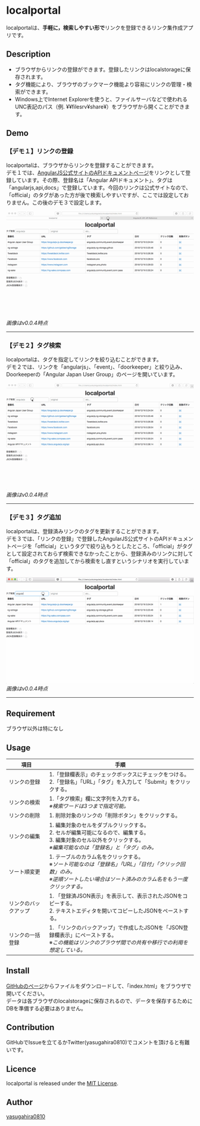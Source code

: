 localportal
====

localportalは、**手軽に，検索しやすい形で**リンクを登録できるリンク集作成アプリです。  

## Description

- ブラウザからリンクの登録ができます。登録したリンクはlocalstorageに保存されます。
- タグ機能により、ブラウザのブックマーク機能より容易にリンクの管理・検索ができます。
- Windows上でInternet Explorerを使うと、ファイルサーバなどで使われるUNC表記のパス（例. ¥¥filesrv¥share¥）をブラウザから開くことができます。

## Demo

### 【デモ１】リンクの登録

localportalは、ブラウザからリンクを登録することができます。  
デモ１では、[AngularJS公式サイトのAPIドキュメントページ](https://docs.angularjs.org/api)をリンクとして登録しています。その際、登録名は「Angular APIドキュメント」、タグは「angularjs,api,docs」で登録しています。今回のリンクは公式サイトなので、「official」のタグがあった方が後で検索しやすいですが、ここでは設定しておりません。この後のデモ３で設定します。

![登録](img/Demo1_register.gif)
*画像はv0.0.4時点*

---

### 【デモ２】タグ検索

localportalは、タグを指定してリンクを絞り込むことができます。  
デモ２では、リンクを「angularjs」、「event」、「doorkeeper」と絞り込み、Doorkeeperの「Angular Japan User Group」のページを開いています。

![検索](img/Demo2_search.gif)
*画像はv0.0.4時点*

---

### 【デモ３】タグ追加

localportalは、登録済みリンクのタグを更新することができます。  
デモ３では、「リンクの登録」で登録したAngularJS公式サイトのAPIドキュメントページを「official」というタグで絞り込もうとしたところ、「official」がタグとして設定されておらず検索できなかったことから、登録済みのリンクに対して「official」のタグを追加してから検索をし直すというシナリオを実行しています。

![タグ追加](img/Demo3_tag_add.gif)
*画像はv0.0.4時点*

---

## Requirement

ブラウザ以外は特になし

## Usage

|項目|手順|
|---|---|
|リンクの登録|1.「登録欄表示」のチェックボックスにチェックをつける。</br>2.「登録名」「URL」「タグ」を入力して「Submit」をクリックする。|
|リンクの検索|1.「タグ検索」欄に文字列を入力する。</br>*※検索ワードは3つまで指定可能。*|
|リンクの削除|1. 削除対象のリンクの「削除ボタン」をクリックする。|
|リンクの編集|1. 編集対象のセルをダブルクリックする。</br>2. セルが編集可能になるので、編集する。</br>3. 編集対象のセル以外をクリックする。</br>*※編集可能なのは「登録名」と「タグ」のみ。*|
|ソート順変更|1. テーブルのカラム名をクリックする。</br>※*ソート可能なのは「登録名」「URL」「日付」「クリック回数」のみ。*</br>*※逆順ソートしたい場合はソート済みのカラム名をもう一度クリックする。*|
|リンクのバックアップ|1. 「登録済JSON表示」を表示して、表示されたJSONをコピーする。</br>2. テキストエディタを開いてコピーしたJSONをペーストする。|
|リンクの一括登録|1. 「リンクのバックアップ」で作成したJSONを「JSON登録欄表示」にペーストする。</br>※*この機能はリンクのブラウザ間での共有や移行での利用を想定している。*|


## Install

[GitHubのページ](https://github.com/yasugahira0810/localportal)からファイルをダウンロードして、「index.html」をブラウザで開いてください。  
データは各ブラウザのlocalstorageに保存されるので、データを保存するためにDBを準備する必要はありません。

## Contribution

GitHubでIssueを立てるかTwitter(yasugahira0810)でコメントを頂けると有難いです。

## Licence

localportal is released under the [MIT License](http://www.opensource.org/licenses/MIT).

## Author

[yasugahira0810](https://github.com/yasugahira0810)
